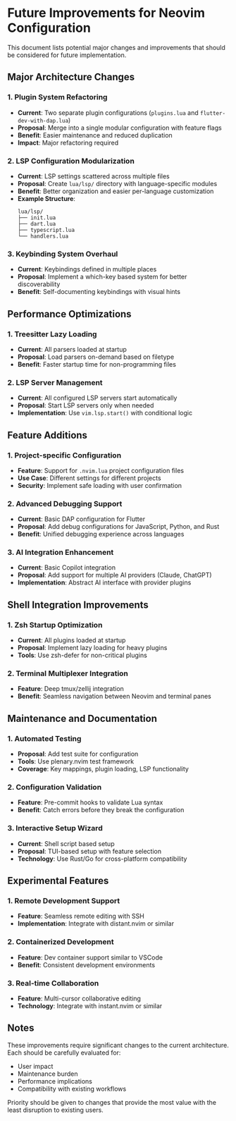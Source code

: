 # Future Improvements for Neovim Configuration

This document lists potential major changes and improvements that should be considered for future implementation.

## Major Architecture Changes

### 1. Plugin System Refactoring
- **Current**: Two separate plugin configurations (`plugins.lua` and `flutter-dev-with-dap.lua`)
- **Proposal**: Merge into a single modular configuration with feature flags
- **Benefit**: Easier maintenance and reduced duplication
- **Impact**: Major refactoring required

### 2. LSP Configuration Modularization
- **Current**: LSP settings scattered across multiple files
- **Proposal**: Create `lua/lsp/` directory with language-specific modules
- **Benefit**: Better organization and easier per-language customization
- **Example Structure**:
  ```
  lua/lsp/
  ├── init.lua
  ├── dart.lua
  ├── typescript.lua
  └── handlers.lua
  ```

### 3. Keybinding System Overhaul
- **Current**: Keybindings defined in multiple places
- **Proposal**: Implement a which-key based system for better discoverability
- **Benefit**: Self-documenting keybindings with visual hints

## Performance Optimizations

### 1. Treesitter Lazy Loading
- **Current**: All parsers loaded at startup
- **Proposal**: Load parsers on-demand based on filetype
- **Benefit**: Faster startup time for non-programming files

### 2. LSP Server Management
- **Current**: All configured LSP servers start automatically
- **Proposal**: Start LSP servers only when needed
- **Implementation**: Use `vim.lsp.start()` with conditional logic

## Feature Additions

### 1. Project-specific Configuration
- **Feature**: Support for `.nvim.lua` project configuration files
- **Use Case**: Different settings for different projects
- **Security**: Implement safe loading with user confirmation

### 2. Advanced Debugging Support
- **Current**: Basic DAP configuration for Flutter
- **Proposal**: Add debug configurations for JavaScript, Python, and Rust
- **Benefit**: Unified debugging experience across languages

### 3. AI Integration Enhancement
- **Current**: Basic Copilot integration
- **Proposal**: Add support for multiple AI providers (Claude, ChatGPT)
- **Implementation**: Abstract AI interface with provider plugins

## Shell Integration Improvements

### 1. Zsh Startup Optimization
- **Current**: All plugins loaded at startup
- **Proposal**: Implement lazy loading for heavy plugins
- **Tools**: Use zsh-defer for non-critical plugins

### 2. Terminal Multiplexer Integration
- **Feature**: Deep tmux/zellij integration
- **Benefit**: Seamless navigation between Neovim and terminal panes

## Maintenance and Documentation

### 1. Automated Testing
- **Proposal**: Add test suite for configuration
- **Tools**: Use plenary.nvim test framework
- **Coverage**: Key mappings, plugin loading, LSP functionality

### 2. Configuration Validation
- **Feature**: Pre-commit hooks to validate Lua syntax
- **Benefit**: Catch errors before they break the configuration

### 3. Interactive Setup Wizard
- **Current**: Shell script based setup
- **Proposal**: TUI-based setup with feature selection
- **Technology**: Use Rust/Go for cross-platform compatibility

## Experimental Features

### 1. Remote Development Support
- **Feature**: Seamless remote editing with SSH
- **Implementation**: Integrate with distant.nvim or similar

### 2. Containerized Development
- **Feature**: Dev container support similar to VSCode
- **Benefit**: Consistent development environments

### 3. Real-time Collaboration
- **Feature**: Multi-cursor collaborative editing
- **Technology**: Integrate with instant.nvim or similar

## Notes

These improvements require significant changes to the current architecture. Each should be carefully evaluated for:
- User impact
- Maintenance burden
- Performance implications
- Compatibility with existing workflows

Priority should be given to changes that provide the most value with the least disruption to existing users.